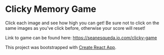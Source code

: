 # Clicky Memory Game

Click each image and see how high you can get! Be sure not to click on the same images as you've click before, otherwise your score will reset!

Link to game can be found here: https://seanesqueda.io.com/clicky-game

This project was bootstrapped with [Create React App](https://github.com/facebook/create-react-app).
